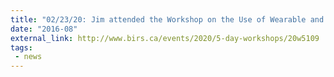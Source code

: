 ```yaml
---
title: "02/23/20: Jim attended the Workshop on the Use of Wearable and Implantable Devices in Health Research (Banff, Canada)"
date: "2016-08"
external_link: http://www.birs.ca/events/2020/5-day-workshops/20w5109
tags:
 - news
---
```


